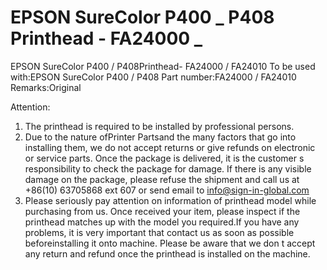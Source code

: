 # EPSON SureColor P400 _ P408 Printhead - FA24000 _ 

EPSON SureColor P400 / P408Printhead- FA24000 / FA24010
To be used with:EPSON SureColor P400 / P408
Part number:FA24000 / FA24010
Remarks:Original

Attention:
1. The printhead is required to be installed by professional persons.
2. Due to the nature ofPrinter Partsand the many factors that go into installing them, we do not accept returns or give refunds on electronic or service parts. Once the package is delivered, it is the customer s responsibility to check the package for damage. If there is any visible damage on the package, please refuse the shipment and call us at +86(10) 63705868 ext 607 or send email to info@sign-in-global.com
3. Please seriously pay attention on information of printhead model while purchasing from us. Once received your item, please inspect if the printhead matches up with the model you required.If you have any problems, it is very important that contact us as soon as possible beforeinstalling it onto machine. Please be aware that we don t accept any return and refund once the printhead is installed on the machine.


